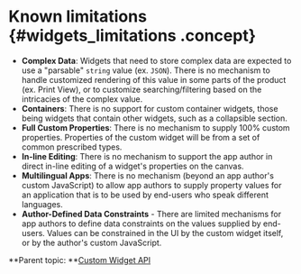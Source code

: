 # Known limitations {#widgets_limitations .concept}

-   **Complex Data**: Widgets that need to store complex data are expected to use a "parsable" `string` value \(ex. `JSON`\). There is no mechanism to handle customized rendering of this value in some parts of the product \(ex. Print View\), or to customize searching/filtering based on the intricacies of the complex value.
-   **Containers**: There is no support for custom container widgets, those being widgets that contain other widgets, such as a collapsible section.
-   **Full Custom Properties**: There is no mechanism to supply 100% custom properties. Properties of the custom widget will be from a set of common prescribed types.
-   **In-line Editing**: There is no mechanism to support the app author in direct in-line editing of a widget's properties on the canvas.
-   **Multilingual Apps**: There is no mechanism \(beyond an app author's custom JavaScript\) to allow app authors to supply property values for an application that is to be used by end-users who speak different languages.
-   **Author-Defined Data Constraints** - There are limited mechanisms for app authors to define data constraints on the values supplied by end-users. Values can be constrained in the UI by the custom widget itself, or by the author's custom JavaScript.

**Parent topic: **[Custom Widget API](customwidgetapi_landing.md)

